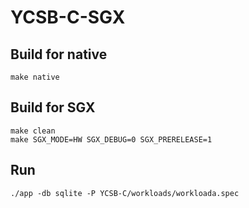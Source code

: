 # YCSB-C-SGX

## Build for native

```
make native
```

## Build for SGX

```
make clean
make SGX_MODE=HW SGX_DEBUG=0 SGX_PRERELEASE=1
```

## Run

```
./app -db sqlite -P YCSB-C/workloads/workloada.spec
```

